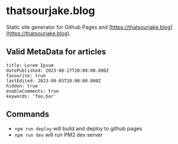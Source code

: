 # thatsourjake.blog

Static site generator for Github Pages and [https://thatsourjake.blog](https://thatsourjake.blog).

## Valid MetaData for articles
```
title: Lorem Ipsum
datePublished: 2023-08-27T20:00:00.000Z
favourite: true
lastEdited: 2023-09-03T20:00:00.000Z
hidden: true
enableComments: true
keywords: 'foo,bar'
```

## Commands
- `npm run deploy` will build and deploy to github pages
- `npm run dev` will run PM2 dev server
